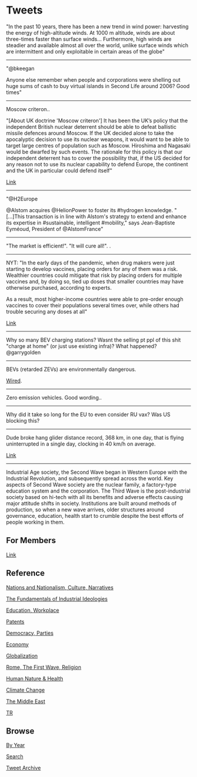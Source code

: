 # Tweets

"In the past 10 years, there has been a new trend in wind power:
harvesting the energy of high-altitude winds. At 1000 m altitude,
winds are about three-times faster than surface winds... Furthermore,
high winds are steadier and available almost all over the world,
unlike surface winds which are intermittent and only exploitable in
certain areas of the globe"

---

"@bkeegan

Anyone else remember when people and corporations were shelling out
huge sums of cash to buy virtual islands in Second Life around 2006?
Good times"

---

Moscow criteron.. 

"[About UK doctrine 'Moscow criteron'] It has been the UK’s policy
that the independent British nuclear deterrent should be able to
defeat ballistic missile defences around Moscow. If the UK decided
alone to take the apocalyptic decision to use its nuclear weapons, it
would want to be able to target large centres of population such as
Moscow. Hiroshima and Nagasaki would be dwarfed by such events. The
rationale for this policy is that our independent deterrent has to
cover the possibility that, if the US decided for any reason not to
use its nuclear capability to defend Europe, the continent and the UK
in particular could defend itself"

[Link](https://www.ft.com/content/3ce68230-9dd1-11e1-9a9e-00144feabdc0)

---

"@H2Europe

@Alstom acquires @HelionPower to foster its \#hydrogen knowledge.
"[...]This transaction is in line with Alstom's strategy to extend and
enhance its expertise in \#sustainable, intelligent #mobility," says
Jean-Baptiste Eyméoud, President of @AlstomFrance"


----

"The market is efficient!". "It will cure all!". .

---

NYT: "In the early days of the pandemic, when drug makers were just
starting to develop vaccines, placing orders for any of them was a
risk. Wealthier countries could mitigate that risk by placing orders
for multiple vaccines and, by doing so, tied up doses that smaller
countries may have otherwise purchased, according to experts.

As a result, most higher-income countries were able to pre-order
enough vaccines to cover their populations several times over, while
others had trouble securing any doses at all"

[Link](https://www.nytimes.com/interactive/2021/03/31/world/global-vaccine-supply-inequity.html)

---

Why so many BEV charging stations? Wasnt the selling pt ppl of this
shit "charge at home" (or just use existing infra)? What happened?
@garrygolden

---

BEVs (retarded ZEVs) are environmentally dangerous.

[Wired](https://www.wired.co.uk/article/lithium-batteries-environment-impact).

---

Zero emission vehicles. Good wording.. 

---

Why did it take so long for the EU to even consider RU vax? Was US
blocking this?

---

Dude broke hang glider distance record, 368 km, in one day, that is
flying uninterrupted in a single day, clocking in 40 km/h on average.

[Link](https://www.willswing.com/owen-morses-new-out-and-return-world-record-flight-on-the-t3-154/)

---

Industrial Age society, the Second Wave began in Western Europe with
the Industrial Revolution, and subsequently spread across the
world. Key aspects of Second Wave society are the nuclear family, a
factory-type education system and the corporation. The Third Wave is
the post-industrial society based on hi-tech with all its benefits and
adverse effects causing major attitude shifts in society. Institutions
are built around methods of production, so when a new wave arrives,
older structures around governance, education, health start to crumble
despite the best efforts of people working in them.

## For Members

[Link](https://thirdwave-members.herokuapp.com)

## Reference

[Nations and Nationalism, Culture, Narratives](/2013/02/nations-and-nationalism.md)

[The Fundamentals of Industrial Ideologies](/2011/04/fundamentals-of-industrial-ideologies.md)

[Education, Workplace](2017/09/education-workplace.md)

[Patents](/2018/09/patents.md)

[Democracy, Parties](/2016/11/democracy.md)

[Economy](/2018/05/economy.md)

[Globalization](/2018/09/globalization.md)

[Rome, The First Wave, Religion](/2017/12/rome.md)

[Human Nature & Health](/2020/07/human-nature.md)

[Climate Change](/2018/12/climate.md)

[The Middle East](/2019/07/middleeast.md)

[TR](../tr)

## Browse

[By Year](years.md)

[Search](search.html)

[Tweet Archive](/tweets/README.md)


